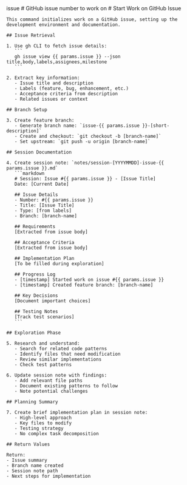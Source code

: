 <prompt>
  <params>
    issue # GitHub issue number to work on
  </params>

  <instructions>
    # Start Work on GitHub Issue

    This command initializes work on a GitHub issue, setting up the development environment and documentation.

    ## Issue Retrieval

    1. Use gh CLI to fetch issue details:
       ```
       gh issue view {{ params.issue }} --json title,body,labels,assignees,milestone
       ```

    2. Extract key information:
       - Issue title and description
       - Labels (feature, bug, enhancement, etc.)
       - Acceptance criteria from description
       - Related issues or context

    ## Branch Setup

    3. Create feature branch:
       - Generate branch name: `issue-{{ params.issue }}-[short-description]`
       - Create and checkout: `git checkout -b [branch-name]`
       - Set upstream: `git push -u origin [branch-name]`

    ## Session Documentation

    4. Create session note: `notes/session-[YYYYMMDD]-issue-{{ params.issue }}.md`
       ```markdown
       # Session: Issue #{{ params.issue }} - [Issue Title]
       Date: [Current Date]

       ## Issue Details
       - Number: #{{ params.issue }}
       - Title: [Issue Title]
       - Type: [from labels]
       - Branch: [branch-name]

       ## Requirements
       [Extracted from issue body]

       ## Acceptance Criteria
       [Extracted from issue body]

       ## Implementation Plan
       [To be filled during exploration]

       ## Progress Log
       - [timestamp] Started work on issue #{{ params.issue }}
       - [timestamp] Created feature branch: [branch-name]

       ## Key Decisions
       [Document important choices]

       ## Testing Notes
       [Track test scenarios]
       ```

    ## Exploration Phase

    5. Research and understand:
       - Search for related code patterns
       - Identify files that need modification
       - Review similar implementations
       - Check test patterns

    6. Update session note with findings:
       - Add relevant file paths
       - Document existing patterns to follow
       - Note potential challenges

    ## Planning Summary

    7. Create brief implementation plan in session note:
       - High-level approach
       - Key files to modify
       - Testing strategy
       - No complex task decomposition

    ## Return Values

    Return:
    - Issue summary
    - Branch name created
    - Session note path
    - Next steps for implementation
  </instructions>
</prompt>